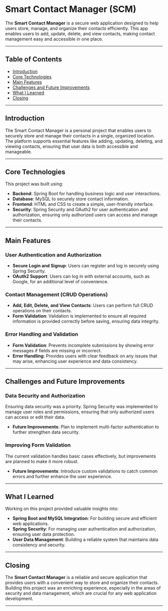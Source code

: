 # **Smart Contact Manager (SCM)**

The **Smart Contact Manager** is a secure web application designed to help users store, manage, and organize their contacts efficiently. This app enables users to add, update, delete, and view contacts, making contact management easy and accessible in one place.

---

## **Table of Contents**
- [Introduction](#introduction)
- [Core Technologies](#core-technologies)
- [Main Features](#main-features)
- [Challenges and Future Improvements](#challenges-and-future-improvements)
- [What I Learned](#what-i-learned)
- [Closing](#closing)

---

## **Introduction**
The Smart Contact Manager is a personal project that enables users to securely store and manage their contacts in a single, organized location. The platform supports essential features like adding, updating, deleting, and viewing contacts, ensuring that user data is both accessible and manageable.

---

## **Core Technologies**
This project was built using:
- **Backend**: Spring Boot for handling business logic and user interactions.
- **Database**: MySQL to securely store contact information.
- **Frontend**: HTML and CSS to create a simple, user-friendly interface.
- **Security**: Spring Security and OAuth2 for user authentication and authorization, ensuring only authorized users can access and manage their contacts.

---

## **Main Features**

### **User Authentication and Authorization**
- **Secure Login and Signup**: Users can register and log in securely using Spring Security.
- **OAuth2 Support**: Users can log in with external accounts, such as Google, for an additional level of convenience.

### **Contact Management (CRUD Operations)**
- **Add, Edit, Delete, and View Contacts**: Users can perform full CRUD operations on their contacts.
- **Form Validation**: Validation is implemented to ensure all required information is provided correctly before saving, ensuring data integrity.

### **Error Handling and Validation**
- **Form Validation**: Prevents incomplete submissions by showing error messages if fields are missing or incorrect.
- **Error Handling**: Provides users with clear feedback on any issues that may arise, enhancing user experience and data consistency.

---

## **Challenges and Future Improvements**

### **Data Security and Authorization**
Ensuring data security was a priority. Spring Security was implemented to manage user roles and permissions, ensuring that only authorized users can access or edit their data. 
- **Future Improvements**: Plan to implement multi-factor authentication to further strengthen data security.

### **Improving Form Validation**
The current validation handles basic cases effectively, but improvements are planned to make it more robust.
- **Future Improvements**: Introduce custom validations to catch common errors and further enhance the user experience.

---

## **What I Learned**
Working on this project provided valuable insights into:
- **Spring Boot and MySQL Integration**: For building secure and efficient web applications.
- **Spring Security**: For managing user authentication and authorization, ensuring user data protection.
- **User Data Management**: Building a reliable system that maintains data consistency and security.

---

## **Closing**
The **Smart Contact Manager** is a reliable and secure application that provides users with a convenient way to store and organize their contacts. Building this project was an enriching experience, especially in the areas of security and data management, which are crucial for any web application development.

---

